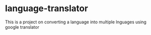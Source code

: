 # language-translator
This is a project on converting a language into multiple lnguages using google translator
